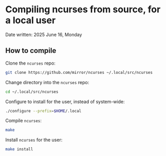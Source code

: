 Compiling ncurses from source, for a local user
===============================================

Date written: 2025 June 16, Monday

How to compile
--------------

Clone the `ncurses` repo:

```bash
git clone https://github.com/mirror/ncurses ~/.local/src/ncurses
```

Change directory into the `ncurses` repo:

```bash
cd ~/.local/src/ncurses
```

Configure to install for the user, instead of system-wide:

```bash
./configure --prefix=$HOME/.local
```

Compile `ncurses`:

```bash
make
```

Install `ncurses` for the user:

```bash
make install
```
